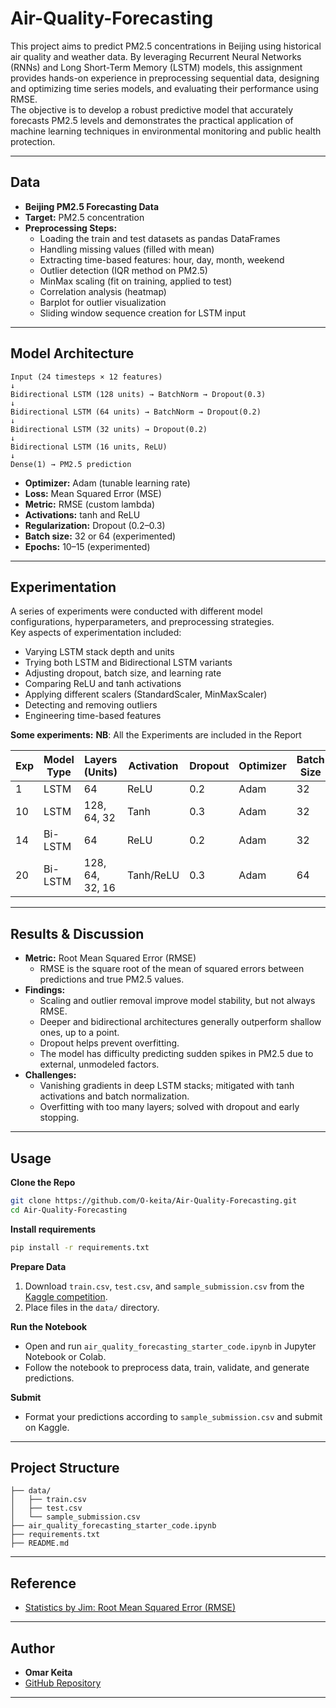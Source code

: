 # Air-Quality-Forecasting

This project aims to predict PM2.5 concentrations in Beijing using historical air quality and weather data. By leveraging Recurrent Neural Networks (RNNs) and Long Short-Term Memory (LSTM) models, this assignment provides hands-on experience in preprocessing sequential data, designing and optimizing time series models, and evaluating their performance using RMSE.  
The objective is to develop a robust predictive model that accurately forecasts PM2.5 levels and demonstrates the practical application of machine learning techniques in environmental monitoring and public health protection.

---

## Data

- **Beijing PM2.5 Forecasting Data**
- **Target:** PM2.5 concentration
- **Preprocessing Steps:**
  - Loading the train and test datasets as pandas DataFrames
  - Handling missing values (filled with mean)
  - Extracting time-based features: hour, day, month, weekend
  - Outlier detection (IQR method on PM2.5)
  - MinMax scaling (fit on training, applied to test)
  - Correlation analysis (heatmap)
  - Barplot for outlier visualization
  - Sliding window sequence creation for LSTM input

---

## Model Architecture

```text
Input (24 timesteps × 12 features)
↓
Bidirectional LSTM (128 units) → BatchNorm → Dropout(0.3)
↓
Bidirectional LSTM (64 units) → BatchNorm → Dropout(0.2)
↓
Bidirectional LSTM (32 units) → Dropout(0.2)
↓
Bidirectional LSTM (16 units, ReLU)
↓
Dense(1) → PM2.5 prediction
```

- **Optimizer:** Adam (tunable learning rate)
- **Loss:** Mean Squared Error (MSE)
- **Metric:** RMSE (custom lambda)
- **Activations:** tanh and ReLU
- **Regularization:** Dropout (0.2–0.3)
- **Batch size:** 32 or 64 (experimented)
- **Epochs:** 10–15 (experimented)

---

## Experimentation

A series of experiments were conducted with different model configurations, hyperparameters, and preprocessing strategies.  
Key aspects of experimentation included:

- Varying LSTM stack depth and units
- Trying both LSTM and Bidirectional LSTM variants
- Adjusting dropout, batch size, and learning rate
- Comparing ReLU and tanh activations
- Applying different scalers (StandardScaler, MinMaxScaler)
- Detecting and removing outliers
- Engineering time-based features

**Some experiments:**
**NB**: All the Experiments are included in the Report

| Exp | Model Type | Layers (Units)         | Activation | Dropout | Optimizer | Batch Size | Epochs | Scaled | RMSE    |
|-----|------------|------------------------|-----------|---------|-----------|------------|--------|--------|---------|
| 1   | LSTM       | 64                     | ReLU      | 0.2     | Adam      | 32         | 10     | No     | 4000    |
| 10  | LSTM       | 128, 64, 32            | Tanh      | 0.3     | Adam      | 32         | 10     | No     | 3700    |
| 14  | Bi-LSTM    | 64                     | ReLU      | 0.2     | Adam      | 32         | 10     | Yes    | 0.182   |
| 20  | Bi-LSTM    | 128, 64, 32, 16        | Tanh/ReLU | 0.3     | Adam      | 64         | 15     | No     | 0.182   |

---

## Results & Discussion

- **Metric:** Root Mean Squared Error (RMSE)
    - RMSE is the square root of the mean of squared errors between predictions and true PM2.5 values.
- **Findings:**
    - Scaling and outlier removal improve model stability, but not always RMSE.
    - Deeper and bidirectional architectures generally outperform shallow ones, up to a point.
    - Dropout helps prevent overfitting.
    - The model has difficulty predicting sudden spikes in PM2.5 due to external, unmodeled factors.
- **Challenges:**
    - Vanishing gradients in deep LSTM stacks; mitigated with tanh activations and batch normalization.
    - Overfitting with too many layers; solved with dropout and early stopping.

---

## Usage

**Clone the Repo**
```bash
git clone https://github.com/O-keita/Air-Quality-Forecasting.git
cd Air-Quality-Forecasting
```

**Install requirements**
```bash
pip install -r requirements.txt
```

**Prepare Data**
1. Download `train.csv`, `test.csv`, and `sample_submission.csv` from the [Kaggle competition](https://www.kaggle.com/).
2. Place files in the `data/` directory.

**Run the Notebook**
- Open and run `air_quality_forecasting_starter_code.ipynb` in Jupyter Notebook or Colab.
- Follow the notebook to preprocess data, train, validate, and generate predictions.

**Submit**
- Format your predictions according to `sample_submission.csv` and submit on Kaggle.

---

## Project Structure

```
├── data/
│   ├── train.csv
│   ├── test.csv
│   └── sample_submission.csv
├── air_quality_forecasting_starter_code.ipynb
├── requirements.txt
├── README.md

```

---

## Reference

- [Statistics by Jim: Root Mean Squared Error (RMSE)](https://statisticsbyjim.com/regression/root-mean-square-error-rmse/#google_vignette)

---

## Author

- **Omar Keita**
- [GitHub Repository](https://github.com/O-keita/Air-Quality-Forecasting)

---
